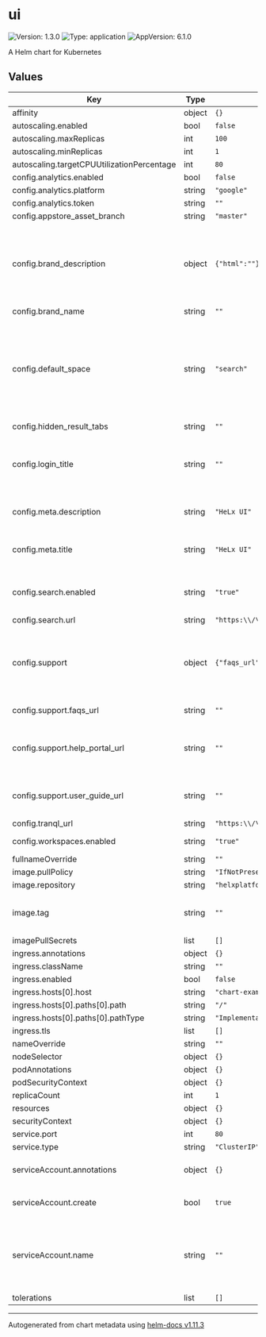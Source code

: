 # ui

![Version: 1.3.0](https://img.shields.io/badge/Version-1.3.0-informational?style=flat-square) ![Type: application](https://img.shields.io/badge/Type-application-informational?style=flat-square) ![AppVersion: 6.1.0](https://img.shields.io/badge/AppVersion-6.1.0-informational?style=flat-square)

A Helm chart for Kubernetes

## Values

| Key | Type | Default | Description |
|-----|------|---------|-------------|
| affinity | object | `{}` |  |
| autoscaling.enabled | bool | `false` |  |
| autoscaling.maxReplicas | int | `100` |  |
| autoscaling.minReplicas | int | `1` |  |
| autoscaling.targetCPUUtilizationPercentage | int | `80` |  |
| config.analytics.enabled | bool | `false` |  |
| config.analytics.platform | string | `"google"` |  |
| config.analytics.token | string | `""` |  |
| config.appstore_asset_branch | string | `"master"` |  |
| config.brand_description | object | `{"html":""}` | Multiline value (4 space indent) with html code describing the deployment, will be displayed on the Workspaces login page |
| config.brand_name | string | `""` |  |
| config.default_space | string | `"search"` | Define landing page when the deployment is loaded. Default is support. Acceptable values: "workspaces", "search", "support" |
| config.hidden_result_tabs | string | `""` |  |
| config.login_title | string | `""` | Heading on the Workspaces Login screen. If not set, this will be "<config.meta.title> Workspaces" |
| config.meta.description | string | `"HeLx UI"` | Page description with a link preview. |
| config.meta.title | string | `"HeLx UI"` | Browser tab title and title on "Workspaces" login page |
| config.search.enabled | string | `"true"` | If search page should show up. This is configured to work with DUG |
| config.search.url | string | `"https:\\/\\/helx.renci.org"` |  |
| config.support | object | `{"faqs_url":"","help_portal_url":"","user_guide_url":""}` | Support page sections to display. If a link is provided, the corresponding section will be displayed |
| config.support.faqs_url | string | `""` | Link for a page with FAQs. |
| config.support.help_portal_url | string | `""` | Link to portal for submitting tickets/requesting features/reporting bugs |
| config.support.user_guide_url | string | `""` | Link to a page with user instructions on how to use the deployment |
| config.tranql_url | string | `"https:\\/\\/helx.renci.org\\/tranql\\/"` |  |
| config.workspaces.enabled | string | `"true"` | Allow Workspaces. |
| fullnameOverride | string | `""` |  |
| image.pullPolicy | string | `"IfNotPresent"` |  |
| image.repository | string | `"helxplatform/helx-ui"` |  |
| image.tag | string | `""` | Overrides the image tag whose default is the chart appVersion. |
| imagePullSecrets | list | `[]` |  |
| ingress.annotations | object | `{}` |  |
| ingress.className | string | `""` |  |
| ingress.enabled | bool | `false` |  |
| ingress.hosts[0].host | string | `"chart-example.local"` |  |
| ingress.hosts[0].paths[0].path | string | `"/"` |  |
| ingress.hosts[0].paths[0].pathType | string | `"ImplementationSpecific"` |  |
| ingress.tls | list | `[]` |  |
| nameOverride | string | `""` |  |
| nodeSelector | object | `{}` |  |
| podAnnotations | object | `{}` |  |
| podSecurityContext | object | `{}` |  |
| replicaCount | int | `1` |  |
| resources | object | `{}` |  |
| securityContext | object | `{}` |  |
| service.port | int | `80` |  |
| service.type | string | `"ClusterIP"` |  |
| serviceAccount.annotations | object | `{}` | Annotations to add to the service account |
| serviceAccount.create | bool | `true` | Specifies whether a service account should be created |
| serviceAccount.name | string | `""` | The name of the service account to use. If not set and create is true, a name is generated using the fullname template |
| tolerations | list | `[]` |  |

----------------------------------------------
Autogenerated from chart metadata using [helm-docs v1.11.3](https://github.com/norwoodj/helm-docs/releases/v1.11.3)
